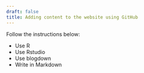 ```yaml
---
draft: false
title: Adding content to the website using GitHub
---
```




Follow the instructions below:

- Use R
- Use Rstudio
- Use blogdown
- Write in Markdown